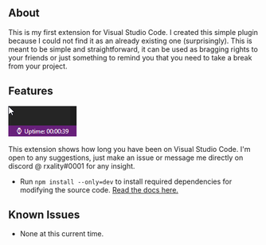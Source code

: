 ## About

This is my first extension for Visual Studio Code. I created this simple plugin because I could not find it as an already existing one (surprisingly). This is meant to be simple and straightforward, it can be used as bragging rights to your friends or just something to remind you that you need to take a break from your project.

## Features

![demo](demo.gif)

This extension shows how long you have been on Visual Studio Code. I'm open to any suggestions, just make an issue or message me directly on discord @ rxality#0001 for any insight.

- Run `npm install --only=dev` to install required dependencies for modifying the source code. [Read the docs here.](https://code.visualstudio.com/api)

## Known Issues

- None at this current time.